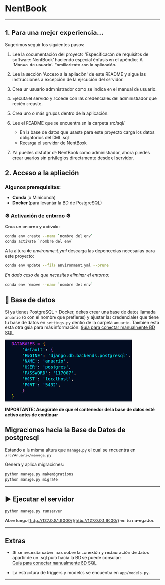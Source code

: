 # NentBook

---

## 1. Para una mejor experiencia...

Sugerimos seguir los siguientes pasos:

1. Lee la documentación del proyecto 'Especificacón de requisitos de software: NentBook' haciendo especial énfasis en el apéndice A 'Manual de usuario'. Familiarizate con la aplicación.


2. Lee la sección 'Acceso a la apliación' de este README y sigue las instrucciones a excepción de la ejecución del servidor.


3. Crea un usuario administrador como se indica en el manual de usuario.


4. Ejecuta el servido y accede con las credenciales del administrador que recién creaste.


5. Crea uno o más grupos dentro de la aplicación.


4. Lee el README que se encuentra en la carpeta src/sql/ 
	- En la base de datos que usaste para este proyecto carga los datos obligatorios del DML.sql
	- Recarga el servidor de NentBook


5. Ya puedes disfutar de NentBook como administrador, ahora puedes crear uuarios sin privilegios directamente desde el servidor.   



## 2. Acceso a la apliación

### Algunos prerequisitos:

* **Conda** (o Miniconda)
* **Docker** (para levantar la BD de PostgreSQL)

### ⚙️ Activación de entorno ⚙️

Crea un entorno y actívalo:

```bash
conda env create --name `nombre del env`
conda activate `nombre del env`
```

A la altura de _environment.yml_ descarga las dependecias necesarias para este proyecto:

```bash
conda env update --file environment.yml --prune
```

*En dado caso de que necesites eliminar el entorno:*

```bash
conda env remove --name `nombre del env`
```

## 🐳 Base de datos 

Si ya tienes PostgreSQL + Docker, debes crear una base de datos llamada `anuario` (o con el nombre que prefieras) y ajustar las credenciales que tiene tu base de datos en `settings.py` dentro de la carpeta `anuario`. Tambien está esta otra guia para más información: [Guía para conectar manualmente BD SQL](Guia%20para%20conectar%20manualmente%20BD%20sql.md)

![Sección a modificar para la Base de Datos local](image.png)

**IMPORTANTE: Asegúrate de que el contenedor de la base de datos esté activo antes de continuar**

##  Migraciones hacia la Base de Datos de postgresql 

Estando a la misma altura que `manage.py` el cual se encuentra en `src/Anuario/manage.py`

Genera y aplica migraciones:

   ```bash
   python manage.py makemigrations
   python manage.py migrate
   ```

---

## ▶️ Ejecutar el servidor

```bash
python manage.py runserver
```

Abre luego [http://127.0.0.1:8000/](http://127.0.0.1:8000/) en tu navegador.

---


## Extras

* Si se necesita saber mas sobre la conexión y restauración de datos apartir de un .sql puro hacía la BD se puede consular:  
  [Guía para conectar manualmente BD SQL](Guia%20para%20conectar%20manualmente%20BD%20sql.md)

* La estructura de triggers y modelos se encuentra en `app/models.py`.

---


